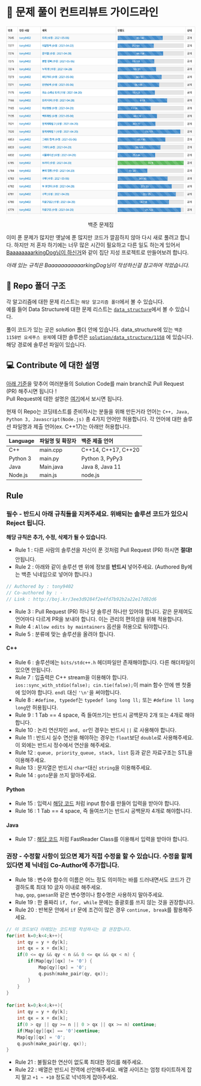 # 📕 문제 풀이 컨트리뷰트 가이드라인

<!-- 1694 x 1588 (1.06675 : 1) -->
<p align="center">
  <img src="./assets/image/image_problems.png" alt="problems" height="500px" width="533px"/>
  <p align="center">백준 문제집</p>
</p>

이미 푼 문제가 많지만 옛날에 푼 많지만 코드가 깔끔하지 않아 다시 새로 풀려고 합니다. 하지만 저 혼자 하기에는 너무 많은 시간이 필요하고 다른 일도 하는게 있어서 [BaaaaaaaarkingDog님이 하신거](https://github.com/encrypted-def/basic-algo-lecture/blob/master/solution-request.md)와 같이 집단 지성 프로젝트로 만들어보려 합니다.  

*아래 있는 규칙은 BaaaaaaaaaaarkingDog님이 작성하신걸 참고하여 적었습니다.*


## 📁 Repo 폴더 구조

각 알고리즘에 대한 문제 리스트는 ```해당 알고리즘 폴더```에서 볼 수 있습니다.  
예를 들어 Data Structure에 대한 문제 리스트는 [```data_structure```](https://github.com/tony9402/baekjoon/tree/main/data_structure)에서 볼 수 있습니다.  

풀이 코드가 있는 곳은 solution 폴더 안에 있습니다. data_structure에 있는 ```백준 1158번 요세푸스 문제```에 대한 솔루션은 [```solution/data_structure/1158```](https://github.com/tony9402/baekjoon/tree/main/solution/data_structure/1158) 에 있습니다. 해당 경로에 솔루션 파일이 있습니다.


## 💻 Contribute 에 대한 설명

[아래 기준](#rule)을 맞추어 여러분들의 Solution Code를 main branch로 Pull Request (PR) 해주시면 됩니다 !  
Pull Request에 대한 설명은 [여기](https://wayhome25.github.io/git/2017/07/08/git-first-pull-request-story/)에서 보시면 됩니다.

현재 이 Repo는 코딩테스트를 준비하시는 분들을 위해 만든거라 언어는 ```C++, Java, Python 3, Javascript(Node.js)``` 총 4가지 언어만 허용합니다. 각 언어에 대한 솔루션 파일명과 제출 언어(ex. C++17)는 아래만 허용합니다.

| Language | 파일명 및 확장자 | 백준 제출 언어      |
| :------- | :--------------- | :------------------ |
| C++      | main.cpp         | C++14, C++17, C++20 |
| Python 3 | main.py          | Python 3, PyPy3     |
| Java     | Main.java        | Java 8, Java 11     |
| Node.js  | main.js          | node.js             |

## Rule

### 필수 - 반드시 아래 규칙들을 지켜주세요. 위배되는 솔루션 코드가 있으시 Reject 됩니다.

**해당 규칙은 추가, 수정, 삭제가 될 수 있습니다.**

- Rule 1 : 다른 사람의 솔루션을 자신이 푼 것처럼 Pull Request (PR) 하시면 **절대❗️** 안됩니다.
- Rule 2 : 아래와 같이 솔루션 맨 위에 정보를 **반드시** 넣어주세요. (Authored By에는 백준 닉네임으로 넣어야 합니다.)

```cpp
// Authored by : tony9402
// Co-authored by : -
// Link : http://boj.kr/3ee3d9284f2e4fd7b92b2a22e17d02d6
```

- Rule 3 : Pull Request (PR) 하나 당 솔루션 하나만 있어야 합니다. 같은 문제여도 언어마다 다르게 PR을 보내야 합니다. 이는 관리의 편의성을 위해 적용합니다.
- Rule 4 : `Allow edits by maintainers` 옵션을 허용으로 둬야합니다.
- Rule 5 : 분류에 맞는 솔루션을 올려야 합니다.

#### C++

- Rule 6 : 솔루션에는 `bits/stdc++.h` 헤더파일만 존재해야합니다. 다른 해더파일이 있으면 안됩니다.  
- Rule 7 : 입출력은 C++ stream을 이용해야 합니다. `ios::sync_with_stdio(false); cin.tie(false);`이 main 함수 안에 맨 첫줄에 있어야 합니다. `endl` 대신 `'\n'`을 써야합니다.  
- Rule 8 : `#define, typedef`는 `typedef long long ll;` 또는 `#define ll long long`만 허용됩니다.  
- Rule 9 : 1 Tab == 4 space, 즉 들여쓰기는 반드시 공백문자 2개 또는 4개로 해야합니다.  
- Rule 10 : 논리 연산자인 `and, or`인 경우는 반드시 `||` 로 사용해야 합니다.  
- Rule 11 : 반드시 실수 연산을 해야하는 경우는 `float`보단 `double`로 사용해주세요. 이 외에는 반드시 정수에서 연산을 해주세요.
- Rule 12 : `queue, priority_queue, stack, list` 등과 같은 자료구조는 STL을 이용해주세요.
- Rule 13 : 문자열은 반드시 `char*`대신 `string`을 이용해주세요. <!--*-->
- Rule 14 : `goto`문을 쓰지 말아주세요.

#### Python

- Rule 15 : 입력시 [해당 코드](http://boj.kr/e94b3c2e8dce4332b75806ff58c2981d) 처럼 input 함수를 만들어 입력을 받아야 합니다.
- Rule 16 : 1 Tab == 4 space, 즉 들여쓰기는 반드시 공백문자 4개로 해야합니다.  

#### Java

- Rule 17 : [해당 코드](http://boj.kr/474912cdad044873b6aa14e34643f7b7) 처럼 FastReader Class를 이용해서 입력을 받아야 합니다.

### 권장 - 수정할 사항이 있으면 제가 직접 수정을 할 수 있습니다. 수정을 할께 있다면 제 닉네임 Co-Author에 추가합니다.

- Rule 18 : 변수와 함수의 이름은 어느 정도 의미하는 바를 드러내면서도 코드가 간결하도록 최대 10 글자 이내로 해주세요.  
  `hap`, `gop`, `gaesan`와 같은 변수명이나 함수명은 사용하지 말아주세요.
- Rule 19 : 한 줄짜리 `if, for, while` 문에는 중괄호를 쓰지 않는 것을 권장합니다.
- Rule 20 : 반복문 안에서 `if` 문에 조건이 많은 경우 `continue, break`를 활용해주세요.  

```cpp
// 이 코드보다 아래있는 코드처럼 작성하시는 걸 권장합니다.
for(int k=0;k<4;k++){
    int qy = y + dy[k];
    int qx = x + dx[k];
    if(0 <= qy && qy < n && 0 <= qx && qx < n) {
        if(Map[qy][qx] != '0') {
            Map[qy][qx] = '0';
            q.push(make_pair(qy, qx));
        }
    }
}

for(int k=0;k<4;k++){
    int qy = y + dy[k];
    int qx = x + dx[k];
    if(0 > qy || qy >= n || 0 > qx || qx >= n) continue;
    if(Map[qy][qx] == '0')continue;
    Map[qy][qx] = '0';
    q.push(make_pair(qy, qx));
}
```
- Rule 21 : 불필요한 연산이 없도록 최대한 정리를 해주세요.
- Rule 22 : 배열은 반드시 전역에 선언해주세요. 배열 사이즈는 엄청 타이트하게 잡지 말고 `+1 ~ +10` 정도로 넉넉하게 잡아주세요.
